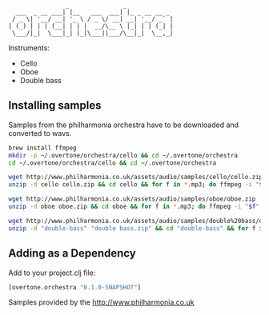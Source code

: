                     _               _
      ___  _ __ ___| |__   ___  ___| |_ _ __ __ _
     / _ \| '__/ __| '_ \ / _ \/ __| __| '__/ _` |
    | (_) | | | (__| | | |  __/\__ \ |_| | | (_| |
     \___/|_|  \___|_| |_|\___||___/\__|_|  \__,_|


Instruments:

 * Cello
 * Oboe
 * Double bass


## Installing samples

Samples from the philharmonia orchestra have to be downloaded and converted to wavs.

```bash
brew install ffmpeg
mkdir -p ~/.overtone/orchestra/cello && cd ~/.overtone/orchestra 
cd ~/.overtone/orchestra/cello && cd ~/.overtone/orchestra

wget http://www.philharmonia.co.uk/assets/audio/samples/cello/cello.zip
unzip -d cello cello.zip && cd cello && for f in *.mp3; do ffmpeg -i "$f" "${f%.mp3}.wav"; done && rm *.mp3

wget http://www.philharmonia.co.uk/assets/audio/samples/oboe/oboe.zip
unzip -d oboe oboe.zip && cd oboe && for f in *.mp3; do ffmpeg -i "$f" "${f%.mp3}.wav"; done && rm *.mp3

wget http://www.philharmonia.co.uk/assets/audio/samples/double%20bass/double%20bass.zip
unzip -d "double-bass" "double bass.zip" && cd "double-bass" && for f in *.mp3; do ffmpeg -i "$f" "${f%.mp3}.wav"; done && rm *.mp3
```

## Adding as a Dependency

Add to your project.clj file:

```clojure
[overtone.orchestra "0.1.0-SNAPSHOT"]
```

Samples provided by the  http://www.philharmonia.co.uk
